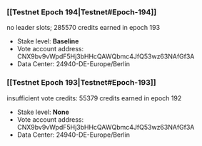 ### [[Testnet Epoch 194|Testnet#Epoch-194]]
no leader slots; 285570 credits earned in epoch 193
* Stake level: **Baseline**
* Vote account address: CNX9bv9vWpdF5Hj3bHHcQAWQbmc4JfQ53wz63NAfGf3A
* Data Center: 24940-DE-Europe/Berlin
### [[Testnet Epoch 193|Testnet#Epoch-193]]
insufficient vote credits: 55379 credits earned in epoch 192
* Stake level: **None**
* Vote account address: CNX9bv9vWpdF5Hj3bHHcQAWQbmc4JfQ53wz63NAfGf3A
* Data Center: 24940-DE-Europe/Berlin